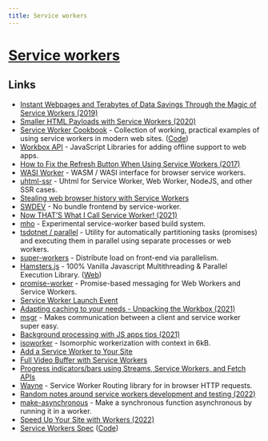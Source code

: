 ```yaml
---
title: Service workers
---
```


# [Service workers](https://developers.google.com/web/fundamentals/primers/service-workers)

## Links

- [Instant Webpages and Terabytes of Data Savings Through the Magic of Service Workers (2019)](https://dev.to/devteam/instant-webpages-and-terabytes-of-data-savings-through-the-magic-of-service-workers-1mkc)
- [Smaller HTML Payloads with Service Workers (2020)](https://philipwalton.com/articles/smaller-html-payloads-with-service-workers/)
- [Service Worker Cookbook](https://serviceworke.rs/) - Collection of working, practical examples of using service workers in modern web sites. ([Code](https://github.com/mozilla/serviceworker-cookbook/))
- [Workbox API](https://developers.google.com/web/tools/workbox/) - JavaScript Libraries for adding offline support to web apps.
- [How to Fix the Refresh Button When Using Service Workers (2017)](https://redfin.engineering/how-to-fix-the-refresh-button-when-using-service-workers-a8e27af6df68)
- [WASI Worker](https://github.com/dunnock/wasi-worker) - WASM / WASI interface for browser service workers.
- [uhtml-ssr](https://github.com/WebReflection/uhtml-ssr) - Uhtml for Service Worker, Web Worker, NodeJS, and other SSR cases.
- [Stealing web browser history with Service Workers](https://www.cs.uic.edu/~skarami/files/sw21/preprint-sw-ndss21.pdf)
- [SWDEV](https://github.com/mizchi/swdev) - No bundle frontend by service-worker.
- [Now THAT’S What I Call Service Worker! (2021)](https://alistapart.com/article/now-thats-what-i-call-service-worker/)
- [mho](https://github.com/ef4/mho) - Experimental service-worker based build system.
- [tsdotnet / parallel](https://github.com/tsdotnet/parallel) - Utility for automatically partitioning tasks (promises) and executing them in parallel using separate processes or web workers.
- [super-workers](https://github.com/softvar/super-workers) - Distribute load on front-end via parallelism.
- [Hamsters.js](https://github.com/austinksmith/Hamsters.js) - 100% Vanilla Javascript Multithreading & Parallel Execution Library. ([Web](https://hamsters.io/))
- [promise-worker](https://github.com/nolanlawson/promise-worker) - Promise-based messaging for Web Workers and Service Workers.
- [Service Worker Launch Event](https://github.com/WICG/sw-launch)
- [Adapting caching to your needs - Unpacking the Workbox (2021)](https://www.youtube.com/watch?v=BO9fplbCTuQ)
- [msgr](https://github.com/sdgluck/msgr) - Makes communication between a client and service worker super easy.
- [Background processing with JS apps tips (2021)](https://twitter.com/flybayer/status/1473375368761511938)
- [isoworker](https://github.com/101arrowz/isoworker) - Isomorphic workerization with context in 6kB.
- [Add a Service Worker to Your Site](https://css-tricks.com/add-a-service-worker-to-your-site/)
- [Full Video Buffer with Service Workers](https://github.com/titoBouzout/ServiceWorkerFullVideoBuffer)
- [Progress indicators/bars using Streams, Service Workers, and Fetch APIs](https://github.com/AnthumChris/fetch-progress-indicators)
- [Wayne](https://github.com/jcubic/wayne) - Service Worker Routing library for in browser HTTP requests.
- [Random notes around service workers development and testing (2022)](https://mmazzarolo.com/blog/2022-06-18-service-workers-tips-and-tricks/)
- [make-asynchronous](https://github.com/sindresorhus/make-asynchronous) - Make a synchronous function asynchronous by running it in a worker.
- [Speed Up Your Site with Workers (2022)](https://www.youtube.com/watch?v=yEtT0C4vsRM)
- [Service Workers Spec](https://w3c.github.io/ServiceWorker/) ([Code](https://github.com/w3c/ServiceWorker))
